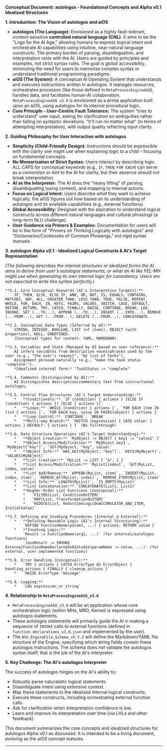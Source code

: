 **Conceptual Document: autologos - Foundational Concepts and Alpha v0.1 Idealized Structures**

**1. Introduction: The Vision of autologos and aiOS**

*   **autologos (The Language):** Envisioned as a highly fault-tolerant, context-sensitive **controlled natural language (CNL)**. It aims to be the "Logo for the AI Age," allowing humans to express logical intent and orchestrate AI capabilities using intuitive, near-natural language constructs. The primary burden of parsing, disambiguation, and interpretation rests with the AI. Users are guided by principles and examples, not strict syntax rules. The goal is global accessibility, minimizing the need for users to memorize complex syntax or understand traditional programming paradigms.
*   **aiOS (The System):** A conceptual AI Operating System that understands and executes instructions written in autologos. It manages resources, orchestrates processes (like those defined in `MetaProcessEngineASO`), handles data, and facilitates human-AI collaboration. `MetaProcessEngineASO v3.0` is envisioned as a prime application built upon an aiOS, using autologos for its internal procedural logic.
*   **Core Principle - User-Centric Fault Tolerance:** The system "tries to understand" user input, asking for clarification on ambiguities rather than failing on syntactic deviations. "It'll run no matter what" (in terms of attempting interpretation), with output quality reflecting input clarity.

**2. Guiding Philosophy for User Interaction with autologos**

*   **Simplicity (Child-Friendly Design):** Instructions should be expressible with the clarity one might use when explaining logic to a child – focusing on fundamental concepts.
*   **No Memorization of Strict Syntax:** Users interact by describing logic. ALL CAPS for conceptual keywords (e.g., `IF`, `THEN`, `FOR EACH`) can serve as a *convention* or *hint* to the AI for clarity, but their absence should not break interpretation.
*   **AI as the Interpreter:** The AI does the "heavy lifting" of parsing, disambiguating (using context), and mapping to internal actions.
*   **Focus on Logical Intent:** Users describe *what* they want to achieve logically; the aiOS figures out *how* based on its understanding of autologos and its available capabilities (e.g., external functions).
*   **Global Accessibility:** Designed with the aspiration to understand logical constructs across different natural languages and cultural phrasings (a long-term NLU challenge).
*   **User Guidance via Primers & Examples:** Documentation for users will be in the form of "Primers on Thinking Logically with autologos" and "Dictionaries/Cookbooks of Common Phrasings," not rigid syntax manuals.

**3. autologos Alpha v0.1 - Idealized Logical Constructs & AI's Target Representation**

*(The following describes the internal structures or idealized forms the AI aims to derive from user's autologos statements, or what an AI like FEL-MH might use when generating its own internal logic for consistency. Users are not expected to write this syntax perfectly.)*

    **3.1. Core Conceptual Keywords (AI's Interpretive Targets):**
        IF, THEN, ELSE, ELSE IF, AND, OR, NOT, IS, EQUALS, CONTAINS, MATCHES, ANY, ALL, GREATER_THAN, LESS_THAN, TRUE, FALSE, REPEAT, WHILE, FOR, EACH, IN, KEYS, PAIRS, VALUES, SWITCH, CASE, DEFAULT, DEFINE, RETURN, TRY, CATCH, FINALLY, RAISE, CONTINUE, BREAK, LOG, INVOKE, SET (...TO...), APPEND (...TO...), INSERT (...INTO...), REMOVE (...FROM...), GET (...FROM...), DELETE (...FROM...), CONCATENATE.

    **3.2. Conceptual Data Types (Inferred by AI):**
        STRING, INTEGER, BOOLEAN, LIST (of items), OBJECT (with properties), NULL, UNDEFINED.
        (Conceptual types for content: YAML, MARKDOWN).

    **3.3. Variables and State (Managed by AI based on user reference):**
        AI infers variables from descriptive nouns/phrases used by the user (e.g., "the user's request", "my list of tasks").
        Assignment phrased naturally (e.g., "make the task status 'complete'").
        *Idealized internal form:* `TaskStatus := "complete"`

    **3.4. Comments (Distinguished by AI):**
        AI distinguishes descriptive/commentary text from instructional autologos.

    **3.5. Control Flow Structures (AI's Target Understanding):**
        *   **Conditionals:** `IF (condition) { actions } [ELSE IF (condition) { actions }] [ELSE { actions }]`
        *   **Loops:** `WHILE (condition) { actions }`, `FOR EACH item IN list { actions }`, `FOR EACH key, value IN PAIRS(object) { actions }`
        *   **Loop Control:** `CONTINUE`, `BREAK`
        *   **Multi-way Branch:** `SWITCH (expression) { CASE value: { actions } DEFAULT: { actions } }` (No fallthrough)

    **3.6. Data Structure Operations (AI's Target Understanding):**
        *   **Object Creation:** `MyObject := OBJECT { key1 := "value1" }`
        *   **Object Access/Modification:** `MyObject.key1`, `MyObject["key"]`, `SET(MyObject, "key", value)`
        *   **Object Info:** `HAS_KEY(MyObject, "key")`, `KEYS(MyObject)`, `VALUES(MyObject)`
        *   **List Creation:** `MyList := LIST { "a", 1 }`
        *   **List Access/Modification:** `MyList[index]`, `SET(MyList, index, value)`
        *   **List Add/Remove:** `APPEND(MyList, item)`, `INSERT(MyList, index, item)`, `REMOVE_AT(MyList, index)`, `REMOVE_ITEM(MyList, item)`
        *   **List Info:** `LENGTH(MyList)`, `IS_EMPTY(MyList)`
        *   **List Concatenation:** `CONCATENATE(List1, List2)`
        *   **Higher-Order List Functions (Conceptual):**
            *   `FILTER(List, ConditionOnITEM)`
            *   `MAP(List, TransformationOnITEM)`
            *   `REDUCE(List, ReductionLogicOnACCUMULATOR_AND_ITEM, InitialValue)`

    **3.7. Defining and Invoking Procedures (Internal & External):**
        *   **Defining Reusable Logic (AI's Internal Structuring):**
            `DEFINE FunctionName(param1, ...) { actions; RETURN value }`
        *   **Invoking Logic:**
            `Result := FunctionName(arg1, ...)` (for internal/autologos functions)
            `JsonResult := INVOKE ExternalFunctionNameDeclaredInAIStudio(paramName := value, ...)` (for external, user-implemented functions)

    **3.8. Error Handling (Conceptual):**
        *   `TRY { actions } CATCH ErrorType AS ErrorObject { handling_actions } FINALLY { cleanup_actions }`
        *   `RAISE ErrorType "message"`

    **3.9. Logging:**
        *   `LOG expression_or_string`

**4. Relationship to `MetaProcessEngineASO_v3.0`**

*   `MetaProcessEngineASO_v3.0` will be an application whose core orchestration logic (within MHs, MRO, Kernel) is expressed using autologos statements.
*   These autologos statements will primarily guide the AI in making a sequence of `INVOKE` calls to external functions (defined in `function_declarations_v3.0.json` and implemented by the user).
*   The `ASO_EngineFile_Schema_vX.Y.Z` will define the Markdown/YAML file structure of the Engine, specifying which string fields contain these autologos instructions. The schema does *not* validate the autologos syntax itself; that is the job of the AI's interpreter.

**5. Key Challenge: The AI's autologos Interpreter**

The success of autologos hinges on the AI's ability to:
*   Robustly parse naturalistic logical statements.
*   Disambiguate intent using extensive context.
*   Map these statements to the idealized internal logical constructs.
*   Execute these constructs, including orchestrating external function calls.
*   Ask for clarification when interpretation confidence is low.
*   Learn and improve its interpretation over time (via LHLs and other feedback).

This document summarizes the core concepts and idealized structures for autologos Alpha v0.1 as discussed. It is intended to be a living document, evolving as the aiOS concept matures.

---

